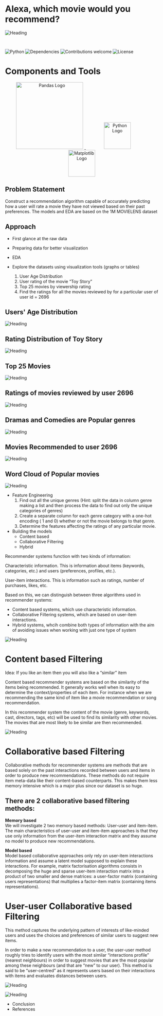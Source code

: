 # Alexa, which movie would you recommend?

![Heading](https://miro.medium.com/fit/c/1838/551/1*YGlG3RmEDn3ZuS10V3rUGg.png)


&nbsp;&nbsp;&nbsp;&nbsp;&nbsp;&nbsp;&nbsp;&nbsp;&nbsp;&nbsp;&nbsp;&nbsp;&nbsp;&nbsp;&nbsp;&nbsp;&nbsp;&nbsp;&nbsp;

![Python](https://img.shields.io/badge/python-v3.11+-blue.svg?style=for-the-badge)
![Dependencies](https://img.shields.io/badge/dependencies-up%20to%20date-brightgreen.svg?style=for-the-badge)
![Contributions welcome](https://img.shields.io/badge/contributions-welcome-orange.svg?style=for-the-badge)
![License](https://img.shields.io/badge/license-MIT-blue.svg?style=for-the-badge)


# Components and Tools

<p align="center">
	<a href="#">
		<img src="https://upload.wikimedia.org/wikipedia/commons/e/ed/Pandas_logo.svg" alt="Pandas Logo" title="Pandas" width=220 hspace=5 />
	</a>
	<a href="#">
		<img src="https://upload.wikimedia.org/wikipedia/commons/0/0a/Python.svg" alt="Python Logo" title="Python" width ="88" hspace=60/>
	</a>
  <a href="#">
    <img src="https://upload.wikimedia.org/wikipedia/commons/8/84/Matplotlib_icon.svg" alt="Matplotlib Logo" title="Matplotlib" width="88" />
  </a>  
</p>

## Problem Statement
Construct a recommendation algorithm capable of accurately predicting how a user will rate a movie they have not viewed based on their past preferences. The models and EDA are based on the 1M MOVIELENS dataset

## Approach
* First glance at the raw data
* Preparing data for better visualization

* EDA
* Explore the datasets using visualization tools (graphs or tables)
  1. User Age Distribution
  2. User rating of the movie “Toy Story”
  3. Top 25 movies by viewership rating
  4. Find the ratings for all the movies reviewed by for a particular user of user id = 2696


## Users' Age Distribution
![Heading](https://github.com/JohnTan38/Recommender/blob/main/dat/UserAge_dist.PNG)

## Rating Distribution of Toy Story
![Heading](https://github.com/JohnTan38/Recommender/blob/main/dat/ToyStory_dist.PNG)

## Top 25 Movies
![Heading](https://github.com/JohnTan38/Recommender/blob/main/dat/Top25.PNG)

## Ratings of movies reviewed by user 2696
![Heading](https://github.com/JohnTan38/Recommender/blob/main/dat/Top20_2696.PNG)

## Dramas and Comedies are Popular genres
![Heading](https://github.com/JohnTan38/Recommender/blob/main/dat/Genre_freq.PNG)


## Movies Recommended to user 2696 
![Heading](https://github.com/JohnTan38/Recommender/blob/main/dat/Top20_predict.PNG)



## Word Cloud of Popular movies
![Heading](https://github.com/JohnTan38/Recommender/blob/main/dat/WordCloud.png)


* Feature Engineering
  1. Find out all the unique genres (Hint: split the data in column genre making a list and then process the data to find out only the unique categories of genres)
  2. Create a separate column for each genre category with a one-hot encoding ( 1 and 0) whether or not the movie belongs to that genre.
  3. Determine the features affecting the ratings of any particular movie.
* Building the models
  - Content based 
  - Collaborative Filtering 
  - Hybrid
  
Recommender systems function with two kinds of information:

Characteristic information. This is information about items (keywords, categories, etc.) and users (preferences, profiles, etc.).

User-item interactions. This is information such as ratings, number of purchases, likes, etc.

Based on this, we can distinguish between three algorithms used in recommender systems:
  - Content based systems, which use characteristic information.
  - Collaborative Filtering systems, which are based on user-item interactions.
  - Hybrid systems, whcih combine both types of information with the aim of avoiding issues when working with just one type of system


![Heading](https://github.com/JohnTan38/Recommender/blob/main/dat/Recommender_systems.PNG)

# Content based Filtering

Idea: If you like an item then you will also like a “similar” item

Content based recommender systems are based on the similarity of the items being recommended. It generally works well when its easy to determine the context/properties of each item. For instance when we are recommending the same kind of item like a movie recommendation or song recommendation.

In this recommender system the content of the movie (genre, keywords, cast, directors, tags, etc) will be used to find its similarity with other movies. The movies that are most likely to be similar are then recommended.

![Heading](https://github.com/JohnTan38/Recommender/blob/main/dat/Content_based.PNG)

# Collaborative based Filtering


Collaborative methods for recommender systems are methods that are based solely on the past interactions recorded between users and items in order to produce new recommendations. These methods do not require item meta-data like their content-based counterparts. This makes them less memory intensive which is a major plus since our dataset is so huge.

## There are 2 collaborative based filtering methods:
**Memory based**<br>
We will investigate 2 two memory based methods: User-user and item-item. The main characteristics of user-user and item-item approaches is that they use only information from the user-item interaction matrix and they assume no model to produce new recommendations.

**Model based**<br>
Model based collaborative approaches only rely on user-item interactions information and assume a latent model supposed to explain these interactions. For example, matrix factorisation algorithms consists in decomposing the huge and sparse user-item interaction matrix into a product of two smaller and dense matrices: a user-factor matrix (containing users representations) that multiplies a factor-item matrix (containing items representations).

# User-user Collaborative based Filtering


This method captures the underlying pattern of interests of like-minded users and uses the choices and preferences of similar users to suggest new items.

In order to make a new recommendation to a user, the user-user method roughly tries to identify users with the most similar “interactions profile” (nearest neighbours) in order to suggest movies that are the most popular among these neighbours (and that are “new” to our user). This method is said to be “user-centred” as it represents users based on their interactions with items and evaluates distances between users.

![Heading](https://github.com/JohnTan38/Recommender/blob/main/dat/User_user.PNG)

![Heading](https://github.com/JohnTan38/Recommender/blob/main/dat/Item_item.PNG)

* Conclusion 
* References 
